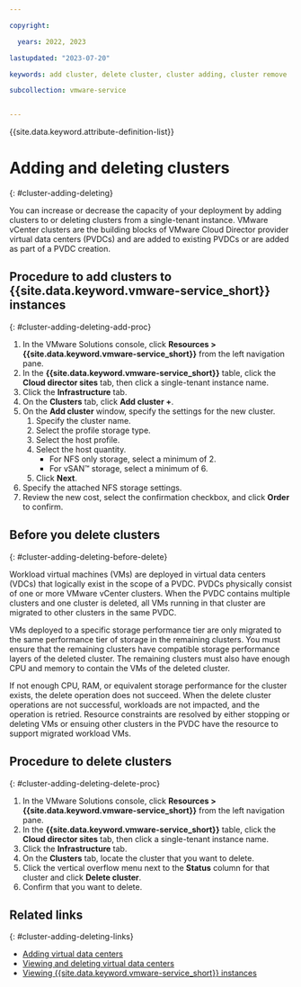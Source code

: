```yaml
---

copyright:

  years: 2022, 2023

lastupdated: "2023-07-20"

keywords: add cluster, delete cluster, cluster adding, cluster remove

subcollection: vmware-service


---
```


{{site.data.keyword.attribute-definition-list}}

# Adding and deleting clusters
{: #cluster-adding-deleting}

You can increase or decrease the capacity of your deployment by adding clusters to or deleting clusters from a single-tenant instance. VMware vCenter clusters are the building blocks of VMware Cloud Director provider virtual data centers (PVDCs) and are added to existing PVDCs or are added as part of a PVDC creation.

## Procedure to add clusters to {{site.data.keyword.vmware-service_short}} instances
{: #cluster-adding-deleting-add-proc}

1. In the VMware Solutions console, click **Resources > {{site.data.keyword.vmware-service_short}}** from the left navigation pane.
2. In the **{{site.data.keyword.vmware-service_short}}** table, click the **Cloud director sites** tab, then click a single-tenant instance name.
3. Click the **Infrastructure** tab.
4. On the **Clusters** tab, click **Add cluster +**.
5. On the **Add cluster** window, specify the settings for the new cluster.
    1. Specify the cluster name.
    2. Select the profile storage type.
    3. Select the host profile.
    4. Select the host quantity.
       * For NFS only storage, select a minimum of 2.
       * For vSAN™ storage, select a minimum of 6.
    5. Click **Next**.
6. Specify the attached NFS storage settings.
7. Review the new cost, select the confirmation checkbox, and click **Order** to confirm.

## Before you delete clusters
{: #cluster-adding-deleting-before-delete}

Workload virtual machines (VMs) are deployed in virtual data centers (VDCs) that logically exist in the scope of a PVDC. PVDCs physically consist of one or more VMware vCenter clusters. When the PVDC contains multiple clusters and one cluster is deleted, all VMs running in that cluster are migrated to other clusters in the same PVDC.

VMs deployed to a specific storage performance tier are only migrated to the same performance tier of storage in the remaining clusters. You must ensure that the remaining clusters have compatible storage performance layers of the deleted cluster. The remaining clusters must also have enough CPU and memory to contain the VMs of the deleted cluster.

If not enough CPU, RAM, or equivalent storage performance for the cluster exists, the delete operation does not succeed. When the delete cluster operations are not successful, workloads are not impacted, and the operation is retried. Resource constraints are resolved by either stopping or deleting VMs or ensuing other clusters in the PVDC have the resource to support migrated workload VMs.

## Procedure to delete clusters
{: #cluster-adding-deleting-delete-proc}

1. In the VMware Solutions console, click **Resources > {{site.data.keyword.vmware-service_short}}** from the left navigation pane.
2. In the **{{site.data.keyword.vmware-service_short}}** table, click the **Cloud director sites** tab, then click a single-tenant instance name.
3. Click the **Infrastructure** tab.
4. On the **Clusters** tab, locate the cluster that you want to delete.
5. Click the vertical overflow menu next to the **Status** column for that cluster and click **Delete cluster**.
6. Confirm that you want to delete.

## Related links
{: #cluster-adding-deleting-links}

* [Adding virtual data centers](/docs/vmware-service?topic=vmware-service-vdc-adding)
* [Viewing and deleting virtual data centers](/docs/vmware-service?topic=vmware-service-vdc-view-delete)
* [Viewing {{site.data.keyword.vmware-service_short}} instances](/docs/vmware-service?topic=vmware-service-tenant-viewing)
